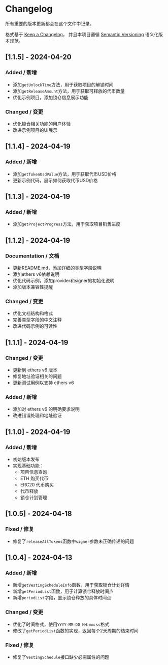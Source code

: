 # Changelog

所有重要的版本更新都会在这个文件中记录。

格式基于 [Keep a Changelog](https://keepachangelog.com/zh-CN/1.0.0/)，
并且本项目遵循 [Semantic Versioning](https://semver.org/lang/zh-CN/) 语义化版本规范。

## [1.1.5] - 2024-04-20

### Added / 新增

- 添加`getUnlockTime`方法，用于获取项目的解锁时间
- 添加`getReleaseAmount`方法，用于获取可释放的代币数量
- 优化示例项目，添加锁仓信息展示功能

### Changed / 变更

- 优化锁仓相关功能的用户体验
- 改进示例项目的UI展示

## [1.1.4] - 2024-04-19

### Added / 新增

- 添加`getTokenUsdValue`方法，用于获取代币USD价格
- 更新示例代码，展示如何获取代币USD价格

## [1.1.3] - 2024-04-19

### Added / 新增

- 添加`getProjectProgress`方法，用于获取项目销售进度

## [1.1.2] - 2024-04-19

### Documentation / 文档

- 更新README.md，添加详细的类型字段说明
- 添加ethers v6依赖说明
- 优化代码示例，添加provider和signer的初始化说明
- 添加版本兼容性提醒

### Changed / 变更

- 优化文档结构和格式
- 完善类型字段的中文注释
- 改进代码示例的可读性

## [1.1.1] - 2024-04-19

### Changed / 变更

- 更新到 ethers v6 版本
- 修复地址验证相关的问题
- 更新测试用例以支持 ethers v6

### Added / 新增

- 添加对 ethers v6 的明确要求说明
- 改进错误处理和地址验证

## [1.1.0] - 2024-04-19

### Added / 新增

- 初始版本发布
- 实现基础功能：
  - 项目信息查询
  - ETH 购买代币
  - ERC20 代币购买
  - 代币释放
  - 锁仓计划管理

## [1.0.5] - 2024-04-18

### Fixed / 修复

- 修复了`releaseAllTokens`函数中`signer`参数未正确传递的问题

## [1.0.4] - 2024-04-13

### Added / 新增

- 新增`getVestingScheduleInfo`函数，用于获取锁仓计划详情
- 新增`getPeriodList`函数，用于计算锁仓释放时间点
- 新增`periodList`字段，显示锁仓释放的具体时间点

### Changed / 变更

- 优化了时间格式，使用`YYYY-MM-DD HH:mm:ss`格式
- 修改了`getPeriodList`函数的实现，返回每个2天周期的结束时间

### Fixed / 修复

- 修复了`VestingSchedule`接口缺少必需属性的问题
